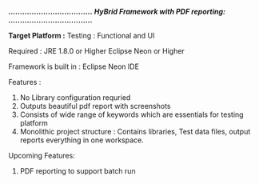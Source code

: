 **_...................................._
_HyBrid Framework with PDF reporting:_
_...................................._**

**Target Platform :** Testing : Functional and UI

Required : 
JRE 1.8.0 or Higher
Eclipse Neon or Higher

Framework is built in : Eclipse Neon IDE

Features :
1. No Library configuration requried
2. Outputs beautiful pdf report with screenshots
3. Consists of wide range of keywords which are essentials for testing platform
4. Monolithic project structure : Contains libraries, Test data files, output reports everything in one workspace.

Upcoming Features:
1. PDF reporting to support batch run

